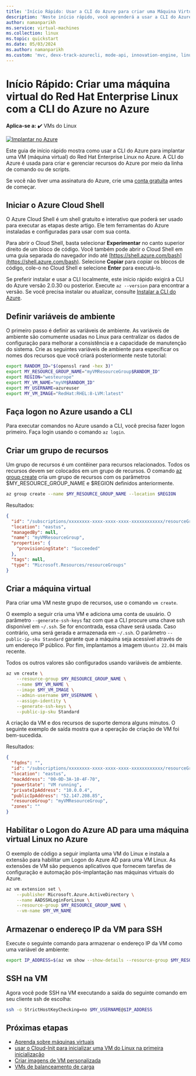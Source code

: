 ```yaml
---
title: 'Início Rápido: Usar a CLI do Azure para criar uma Máquina Virtual Linux do Red Hat Enterprise'
description: 'Neste início rápido, você aprenderá a usar a CLI do Azure para criar uma máquina virtual do Red Hat Enterprise Linux'
author: namanparikh
ms.service: virtual-machines
ms.collection: linux
ms.topic: quickstart
ms.date: 05/03/2024
ms.author: namanparikh
ms.custom: 'mvc, devx-track-azurecli, mode-api, innovation-engine, linux-related-content'
---
```


# Início Rápido: Criar uma máquina virtual do Red Hat Enterprise Linux com a CLI do Azure no Azure

**Aplica-se a:** :heavy_check_mark: VMs do Linux

[![Implantar no Azure](https://aka.ms/deploytoazurebutton)](https://go.microsoft.com/fwlink/?linkid=2286317)

Este guia de início rápido mostra como usar a CLI do Azure para implantar uma VM (máquina virtual) do Red Hat Enterprise Linux no Azure. A CLI do Azure é usada para criar e gerenciar recursos do Azure por meio da linha de comando ou de scripts.

Se você não tiver uma assinatura do Azure, crie uma [conta gratuita](https://azure.microsoft.com/free/?WT.mc_id=A261C142F) antes de começar.

## Iniciar o Azure Cloud Shell

O Azure Cloud Shell é um shell gratuito e interativo que poderá ser usado para executar as etapas deste artigo. Ele tem ferramentas do Azure instaladas e configuradas para usar com sua conta. 

Para abrir o Cloud Shell, basta selecionar **Experimentar** no canto superior direito de um bloco de código. Você também pode abrir o Cloud Shell em uma guia separada do navegador indo até [https://shell.azure.com/bash](https://shell.azure.com/bash). Selecione **Copiar** para copiar os blocos de código, cole-o no Cloud Shell e selecione **Enter** para executá-lo.

Se preferir instalar e usar a CLI localmente, este início rápido exigirá a CLI do Azure versão 2.0.30 ou posterior. Execute `az --version` para encontrar a versão. Se você precisa instalar ou atualizar, consulte [Instalar a CLI do Azure]( /cli/azure/install-azure-cli).

## Definir variáveis de ambiente

O primeiro passo é definir as variáveis de ambiente. As variáveis de ambiente são comumente usadas no Linux para centralizar os dados de configuração para melhorar a consistência e a capacidade de manutenção do sistema. Crie as seguintes variáveis de ambiente para especificar os nomes dos recursos que você criará posteriormente neste tutorial:

```bash
export RANDOM_ID="$(openssl rand -hex 3)"
export MY_RESOURCE_GROUP_NAME="myVMResourceGroup$RANDOM_ID"
export REGION="westeurope"
export MY_VM_NAME="myVM$RANDOM_ID"
export MY_USERNAME=azureuser
export MY_VM_IMAGE="RedHat:RHEL:8-LVM:latest"
```

## Faça logon no Azure usando a CLI

Para executar comandos no Azure usando a CLI, você precisa fazer logon primeiro. Faça login usando o comando `az login`.

## Criar um grupo de recursos

Um grupo de recursos é um contêiner para recursos relacionados. Todos os recursos devem ser colocados em um grupo de recursos. O comando [az group create](/cli/azure/group) cria um grupo de recursos com os parâmetros $MY_RESOURCE_GROUP_NAME e $REGION definidos anteriormente.

```bash
az group create --name $MY_RESOURCE_GROUP_NAME --location $REGION
```

Resultados:

<!-- expected_similarity=0.3 -->
```json
{
  "id": "/subscriptions/xxxxxxxx-xxxx-xxxx-xxxx-xxxxxxxxxxxx/resourceGroups/myVMResourceGroup",
  "location": "eastus",
  "managedBy": null,
  "name": "myVMResourceGroup",
  "properties": {
    "provisioningState": "Succeeded"
  },
  "tags": null,
  "type": "Microsoft.Resources/resourceGroups"
}
```

## Criar a máquina virtual

Para criar uma VM neste grupo de recursos, use o comando `vm create`. 

O exemplo a seguir cria uma VM e adiciona uma conta de usuário. O parâmetro `--generate-ssh-keys` faz com que a CLI procure uma chave ssh disponível em `~/.ssh`. Se for encontrada, essa chave será usada. Caso contrário, uma será gerada e armazenada em `~/.ssh`. O parâmetro `--public-ip-sku Standard` garante que a máquina seja acessível através de um endereço IP público. Por fim, implantamos a imagem `Ubuntu 22.04` mais recente.

Todos os outros valores são configurados usando variáveis de ambiente.

```bash
az vm create \
    --resource-group $MY_RESOURCE_GROUP_NAME \
    --name $MY_VM_NAME \
    --image $MY_VM_IMAGE \
    --admin-username $MY_USERNAME \
    --assign-identity \
    --generate-ssh-keys \
    --public-ip-sku Standard
```

A criação da VM e dos recursos de suporte demora alguns minutos. O seguinte exemplo de saída mostra que a operação de criação de VM foi bem-sucedida.

Resultados:
<!-- expected_similarity=0.3 -->
```json
{
  "fqdns": "",
  "id": "/subscriptions/xxxxxxxx-xxxx-xxxx-xxxx-xxxxxxxxxxxx/resourceGroups/myVMResourceGroup/providers/Microsoft.Compute/virtualMachines/myVM",
  "location": "eastus",
  "macAddress": "00-0D-3A-10-4F-70",
  "powerState": "VM running",
  "privateIpAddress": "10.0.0.4",
  "publicIpAddress": "52.147.208.85",
  "resourceGroup": "myVMResourceGroup",
  "zones": ""
}
```

## Habilitar o Logon do Azure AD para uma máquina virtual Linux no Azure

O exemplo de código a seguir implanta uma VM do Linux e instala a extensão para habilitar um Logon do Azure AD para uma VM Linux. As extensões de VM são pequenos aplicativos que fornecem tarefas de configuração e automação pós-implantação nas máquinas virtuais do Azure.

```bash
az vm extension set \
    --publisher Microsoft.Azure.ActiveDirectory \
    --name AADSSHLoginForLinux \
    --resource-group $MY_RESOURCE_GROUP_NAME \
    --vm-name $MY_VM_NAME
```

## Armazenar o endereço IP da VM para SSH

Execute o seguinte comando para armazenar o endereço IP da VM como uma variável de ambiente:

```bash
export IP_ADDRESS=$(az vm show --show-details --resource-group $MY_RESOURCE_GROUP_NAME --name $MY_VM_NAME --query publicIps --output tsv)
```

## SSH na VM

<!--## Export the SSH configuration for use with SSH clients that support OpenSSH & SSH into the VM.
Log in to Azure Linux VMs with Azure AD supports exporting the OpenSSH certificate and configuration. That means you can use any SSH clients that support OpenSSH-based certificates to sign in through Azure AD. The following example exports the configuration for all IP addresses assigned to the VM:-->

<!--
```bash
yes | az ssh config --file ~/.ssh/config --name $MY_VM_NAME --resource-group $MY_RESOURCE_GROUP_NAME
```
-->

Agora você pode SSH na VM executando a saída do seguinte comando em seu cliente ssh de escolha:

```bash
ssh -o StrictHostKeyChecking=no $MY_USERNAME@$IP_ADDRESS
```

## Próximas etapas

* [Aprenda sobre máquinas virtuais](../index.yml)
* [usar o Cloud-Init para inicializar uma VM do Linux na primeira inicialização](tutorial-automate-vm-deployment.md)
* [Criar imagens de VM personalizada](tutorial-custom-images.md)
* [VMs de balanceamento de carga](../../load-balancer/quickstart-load-balancer-standard-public-cli.md)
